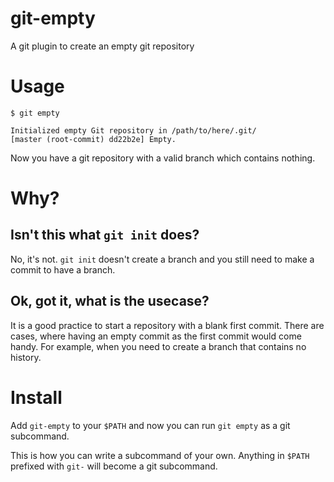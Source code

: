 # git-empty
A git plugin to create an empty git repository

# Usage
```
$ git empty

Initialized empty Git repository in /path/to/here/.git/
[master (root-commit) dd22b2e] Empty.                                                                                                                                                                         
```
Now you have a git repository with a valid branch which contains nothing.

# Why?
## Isn't this what `git init` does?
No, it's not. `git init` doesn't create a branch and you still need to make a commit to have a branch.

## Ok, got it, what is the usecase?
It is a good practice to start a repository with a blank first commit. There are cases, where having an empty commit as the first commit would come handy. For example, when you need to create a branch that contains no history.

# Install
Add `git-empty` to your `$PATH` and now you can run `git empty` as a git subcommand.

This is how you can write a subcommand of your own. Anything in `$PATH` prefixed with `git-` will become a git subcommand.
